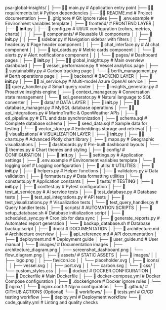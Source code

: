 psa-global-insights/
│
├── 📄✅ main.py                              # Application entry point
├── 📄✅ requirements.txt                     # Python dependencies
├── 📄✅ README.md                            # Project documentation
├── 📄 .gitignore                           # Git ignore rules
├── 📄 .env.example                         # Environment variables template
│
├── 📁 frontend/                            # FRONTEND LAYER
│   ├── 📄 __init__.py
│   ├── 📄 config.py                        # UI/UX configuration (colors, metrics, charts)
│   │
│   ├── 📁 components/                      # Reusable UI components
│   │   ├── 📄 __init__.py
│   │   ├── 📄 sidebar.py                   # Navigation sidebar with filters
│   │   ├── 📄 header.py                    # Page header component
│   │   ├── 📄 chat_interface.py            # AI chat component
│   │   ├── 📄 kpi_cards.py                 # Metric cards component
│   │   └── 📄 alerts.py                    # Alert notifications component
│   │
│   └── 📁 pages/                           # Dashboard pages
│       ├── 📄 __init__.py
│       ├── 📄✅ global_insights.py           # Main overview dashboard
│       ├── 📄 vessel_performance.py        # Vessel analytics page
│       ├── 📄 sustainability.py            # Carbon tracking page
│       └── 📄 berth_management.py          # Berth operations page
│
├── 📁 backend/                             # BACKEND LAYER
│   ├── 📄 __init__.py
│   ├── 📄✅ ai_service.py                    # Multi-model Azure OpenAI service
│   ├── 📄✅ query_handler.py                 # Smart query router
│   ├── 📄 insights_generator.py            # Proactive insights engine
│   ├── 📄 context_manager.py               # Conversation state management
│   └── 📄 sql_generator.py                 # Natural language to SQL converter
│
├── 📁 data/                                # DATA LAYER
│   ├── 📄 __init__.py
│   ├── 📄✅ database_manager.py              # MySQL database operations
│   ├── 📄✅ api_integrations.py              # MarineTraffic & OpenWeather APIs
│   ├── 📄 etl_pipeline.py                  # ETL and data synchronization
│   ├── 📄 schema.sql                       # Complete database schema
│   ├── 📄 seed_data.sql                    # Sample data for testing
│   └── 📄 vector_store.py                  # Embeddings storage and retrieval
│
├── 📁 visualizations/                      # VISUALIZATION LAYER
│   ├── 📄 __init__.py
│   ├── 📄✅ charts.py                        # Advanced Plotly chart library
│   ├── 📄 maps.py                          # Geographic visualizations
│   ├── 📄 dashboards.py                    # Pre-built dashboard layouts
│   └── 📄 themes.py                        # Chart themes and styling
│
├── 📁 config/                              # CONFIGURATION
│   ├── 📄 __init__.py
│   ├── 📄 settings.py                      # Application settings
│   ├── 📄 .env.example                     # Environment variables template
│   └── 📄 logging.conf                     # Logging configuration
│
├── 📁 utils/                               # UTILITIES
│   ├── 📄 __init__.py
│   ├── 📄 helpers.py                       # Helper functions
│   ├── 📄 validators.py                    # Data validation
│   ├── 📄 formatters.py                    # Data formatting utilities
│   └── 📄 constants.py                     # Application constants
│
├── 📁 tests/                               # TESTING
│   ├── 📄 __init__.py
│   ├── 📄 conftest.py                      # Pytest configuration
│   ├── 📄 test_ai_service.py               # AI service tests
│   ├── 📄 test_database.py                 # Database tests
│   ├── 📄 test_api_integrations.py         # API tests
│   ├── 📄 test_visualizations.py           # Visualization tests
│   └── 📄 test_query_handler.py            # Query handler tests
│
├── 📁 scripts/                             # AUTOMATION SCRIPTS
│   ├── 📄 setup_database.sh                # Database initialization script
│   ├── 📄 scheduled_sync.py                # Cron job for data sync
│   ├── 📄 generate_reports.py              # Automated report generation
│   └── 📄 backup_database.sh               # Database backup script
│
├── 📁 docs/                                # DOCUMENTATION
│   ├── 📄 architecture.md                  # Architecture overview
│   ├── 📄 api_reference.md                 # API documentation
│   ├── 📄 deployment.md                    # Deployment guide
│   ├── 📄 user_guide.md                    # User manual
│   └── 📁 images/                          # Documentation images
│       ├── architecture_diagram.png
│       ├── screenshot_dashboard.png
│       └── flow_diagram.png
│
├── 📁 assets/                              # STATIC ASSETS
│   ├── 📁 images/
│   │   ├── logo.png
│   │   ├── favicon.ico
│   │   └── placeholder.svg
│   ├── 📁 icons/
│   │   ├── vessel.svg
│   │   ├── port.svg
│   │   └── carbon.svg
│   └── 📁 css/
│       └── custom_styles.css
│
├── 📁 docker/                              # DOCKER CONFIGURATION
│   ├── 📄 Dockerfile                       # Main Dockerfile
│   ├── 📄 docker-compose.yml               # Docker Compose configuration
│   ├── 📄 .dockerignore                    # Docker ignore rules
│   └── 📁 nginx/
│       └── 📄 nginx.conf                   # Nginx configuration
│
└── 📁 .github/                             # GITHUB ACTIONS (Optional)
    └── 📁 workflows/
        ├── 📄 tests.yml                    # CI/CD testing workflow
        ├── 📄 deploy.yml                   # Deployment workflow
        └── 📄 code_quality.yml             # Linting and quality checks